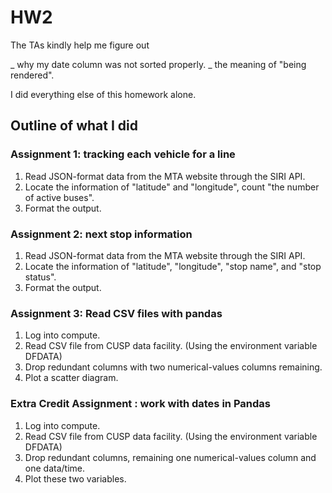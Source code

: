 # HW2

The TAs kindly help me figure out

_ why my date column was not sorted properly.
_ the meaning of "being rendered".

I did everything else of this homework alone.


## Outline of what I did
### Assignment 1:  tracking each vehicle for a line

1. Read JSON-format data from the MTA website through the SIRI API.
2. Locate the information of "latitude" and "longitude", count "the number of active buses".
3. Format the output.

### Assignment 2: next stop information

1. Read JSON-format data from the MTA website through the SIRI API.
2. Locate the information of "latitude", "longitude", "stop name", and "stop status".
3. Format the output.

### Assignment 3: Read CSV files with pandas

1. Log into compute.
2. Read CSV file from CUSP data facility. (Using the environment variable DFDATA)
3. Drop redundant columns with two numerical-values columns remaining.
4. Plot a scatter diagram.

### Extra Credit Assignment : work with dates in Pandas

1. Log into compute.
2. Read CSV file from CUSP data facility. (Using the environment variable DFDATA)
3. Drop redundant columns, remaining one numerical-values column and one data/time.
4. Plot these two variables.
